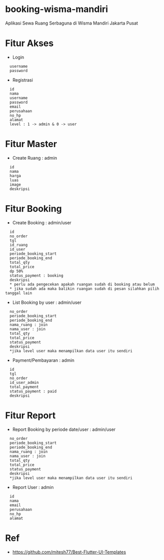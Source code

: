 # booking-wisma-mandiri
Aplikasi Sewa Ruang Serbaguna di Wisma Mandiri Jakarta Pusat

# Fitur Akses
* Login
```
  username
  password
```
* Registrasi
```
  id
  nama
  username
  password
  email
  perusahaan
  no_hp
  alamat
  level : 1 -> admin & 0 -> user
```

# Fitur Master
* Create Ruang : admin
```
  id
  nama
  harga
  luas
  image
  deskripsi
```

# Fitur Booking
* Create Booking : admin/user
```
  id
  no_order
  tgl
  id_ruang
  id_user
  periode_booking_start
  periode_booking_end
  total_qty
  total_price
  dp 50%
  status_payment : booking
  deskripsi
  * perlu ada pengecekan apakah ruangan sudah di booking atau belum 
  * jika sudah ada maka balikin ruangan sudah di pesan silahkan pilih tanggal lain
```
* List Booking by user : admin/user
```
  no_order
  periode_booking_start
  periode_booking_end
  nama_ruang : join
  nama_user : join
  total_qty
  total_price
  status_payment 
  deskripsi
  *jika level user maka menampilkan data user itu sendiri
```
* Payment/Pembayaran : admin
```
  id
  tgl
  no_order
  id_user_admin
  total_payment
  status_payment : paid
  deskripsi
```

# Fitur Report
* Report Booking by periode date/user : admin/user
```
  no_order
  periode_booking_start
  periode_booking_end
  nama_ruang : join
  nama_user : join
  total_qty
  total_price
  status_payment 
  deskripsi
  *jika level user maka menampilkan data user itu sendiri
```
* Report User : admin
```
  id
  nama
  email
  perusahaan
  no_hp
  alamat
```

# Ref
* https://github.com/mitesh77/Best-Flutter-UI-Templates
